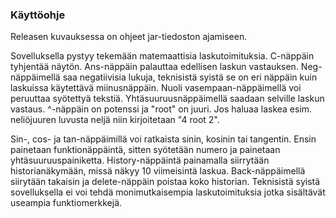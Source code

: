 ### Käyttöohje
Releasen kuvauksessa on ohjeet jar-tiedoston ajamiseen.

Sovelluksella pystyy tekemään matemaattisia laskutoimituksia. C-näppäin tyhjentää näytön. Ans-näppäin palauttaa edellisen laskun vastauksen. Neg-näppäimellä saa negatiivisia lukuja, teknisistä syistä se on eri näppäin kuin laskuissa käytettävä miinusnäppäin. Nuoli vasempaan-näppäimellä voi peruuttaa syötettyä tekstiä. Yhtäsuuruusnäppäimellä saadaan selville laskun vastaus. ^-näppäin on potenssi ja "root" on juuri. Jos haluaa laskea esim. neliöjuuren luvusta neljä niin kirjoitetaan "4 root 2".

Sin-, cos- ja tan-näppäimillä voi ratkaista sinin, kosinin tai tangentin. Ensin painetaan funktionäppäintä, sitten syötetään numero ja painetaan yhtäsuuruuspainiketta. History-näppäintä painamalla siirrytään historianäkymään, missä näkyy 10 viimeisintä laskua. Back-näppäimellä siirytään takaisin ja delete-näppäin poistaa koko historian. Teknisistä syistä sovelluksella ei voi tehdä monimutkaisempia laskutoimituksia jotka sisältävät useampia funktiomerkkejä.
